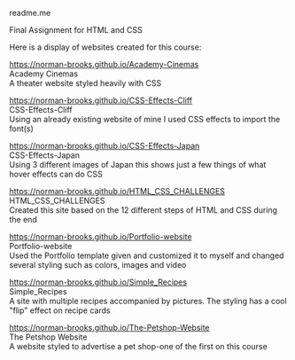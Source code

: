 
readme.me

Final Assignment for HTML and CSS

Here is a display of websites created for this course:
  
  https://norman-brooks.github.io/Academy-Cinemas
  <br>Academy Cinemas<br>
  A theater website styled heavily with CSS

  https://norman-brooks.github.io/CSS-Effects-Cliff
  <br>CSS-Effects-Cliff<br>
  Using an already existing website of mine I used CSS effects to import the font(s)
  
 https://norman-brooks.github.io/CSS-Effects-Japan
  <br>CSS-Effects-Japan<br>
  Using 3 different images of Japan this shows just a few things of what hover effects can do
  CSS
  
https://norman-brooks.github.io/HTML_CSS_CHALLENGES
  <br>HTML_CSS_CHALLENGES<br>
  Created this site based on the 12 different steps of HTML and CSS during the end
  
  https://norman-brooks.github.io/Portfolio-website
  <br>Portfolio-website<br>
  Used the Portfolio template given and customized it to myself and changed several styling such as colors, images and video
  
  https://norman-brooks.github.io/Simple_Recipes
  <br>Simple_Recipes<br>
  A site with multiple recipes accompanied by pictures. The styling has a cool "flip" effect on recipe cards
  
  https://norman-brooks.github.io/The-Petshop-Website
  <br>The Petshop Website<br>
  A website styled to advertise a pet shop-one of the first on this course

